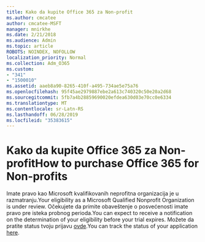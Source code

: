 ```yaml
---
title: Kako da kupite Office 365 za Non-profit
ms.author: cmcatee
author: cmcatee-MSFT
manager: mnirkhe
ms.date: 2/21/2018
ms.audience: Admin
ms.topic: article
ROBOTS: NOINDEX, NOFOLLOW
localization_priority: Normal
ms.collection: Adm_O365
ms.custom:
- "341"
- "1500010"
ms.assetid: aaeb8a90-8265-410f-a495-734ae5e75a76
ms.openlocfilehash: 95f45ae2979887ebe2a613c740320c50e20a2d68
ms.sourcegitcommit: 5fb7a4b28859690020efdea630d03e70cc0e6334
ms.translationtype: MT
ms.contentlocale: sr-Latn-RS
ms.lasthandoff: 06/28/2019
ms.locfileid: "35383615"
---
```

# <a name="how-to-purchase-office-365-for-non-profits"></a><span data-ttu-id="1c035-102">Kako da kupite Office 365 za Non-profit</span><span class="sxs-lookup"><span data-stu-id="1c035-102">How to purchase Office 365 for Non-profits</span></span>

<span data-ttu-id="1c035-103">Imate pravo kao Microsoft kvalifikovanih neprofitna organizacija je u razmatranju.</span><span class="sxs-lookup"><span data-stu-id="1c035-103">Your eligibility as a Microsoft Qualified Nonprofit Organization is under review.</span></span> <span data-ttu-id="1c035-104">Očekujete da primite obaveštenje o posvećenosti imate pravo pre isteka probnog perioda.</span><span class="sxs-lookup"><span data-stu-id="1c035-104">You can expect to receive a notification on the determination of your eligibility before your trial expires.</span></span> <span data-ttu-id="1c035-105">Možete da pratite status tvoju prijavu [ovde](http://eligibilityweb.azurewebsites.net/).</span><span class="sxs-lookup"><span data-stu-id="1c035-105">You can track the status of your application [here](http://eligibilityweb.azurewebsites.net/).</span></span>
  